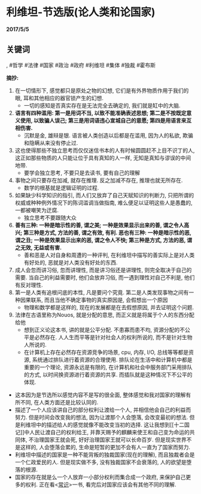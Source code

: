 # 利维坦-节选版(论人类和论国家)

**2017/5/5**

## 关键词
, #哲学 #法律 #国家 #政治 #政府 #利维坦 #集体 #独裁 #霍布斯

**摘抄:**
1. 在一切情形下, 感觉都只是原处之物的幻想, 它们是有外界物质作用于我们的眼, 耳和其他相应的器官锁产生的幻想.
    * 一切的感知是否真实存在是无法完全去确定的, 我们就是缸中的大脑.
2. **语言有四种滥用: 第一是用词不当, 以致不能准确表述思想; 第二是不按既定意义使用, 以致骗人误己; 第三是用词语违心宣城自己的意愿; 第四是用语言来互相伤害.**
    * 沉默是金, 雄辩是银. 语言被人类创造以后都是在滥用, 因为人的私欲, 欺骗和隐瞒从来没有停止过.
3. 这也使得那些不独立思考而仅仅迷信书本的人有时候圆圆赶不上目不识丁的人, 这正如那些物质的人只能让位于具有真知的人一样, 无知是真知与谬误的中间地带.
    * 要学会独立思考, 不要只是去读书, 要有自己的理解
4. 事物之间只要存在加减, 就存在推理. 反之加减不存在, 推理也就无所存在.
    * 数学的根基就是逻辑证明的过程.
5. 如果缺少科学知识的指引, 而人们又放弃了自己天赋知识的判断力, 只把所谓的权威或种种例外情况下的陈词滥调当做指南, 难么便足以证明这些人是愚蠢的, 一都被嘲笑为迂腐.
    * 独立思考不要跟随大众
6. **善有三种: 一种是暗示性的善, 谓之美; 一种是效果显示出来的善, 谓之令人高兴; 第三种是方式, 方法的善, 谓之有效, 有利. 恶也有三种: 一种是暗示性的恶, 谓之丑; 一种是效果显示出来的恶, 谓之令人不快; 第三种是方式, 方法的恶, 谓之无效, 无益或有害.**
    * 善和恶是人对自身和周遭的一种评判, 在利维坦中描写的善实际上是对人类有好处的, 恶就是对人类没有好处的东西.
7. 成人会忽而讲习俗, 忽而讲理性, 而是讲习俗还是讲理性, 则完全取决于自己的需要. 当自己的利益需要时, 他们会放弃习俗, 而一遇到理性对自己不利是, 他们有反对理性.
8. 第一是人类有追根问底的本性, 凡是要问个究竟. 第二是人类发现事物之间有一种因果联系, 而且当他不确定事物的真实原因是, 会假想出一个原因
    * 物理和数学都是这样的, 现在的发展都是在去假想原因, 并去证明这个问题.
9. 法律在古语里称为Nouos, 就是分配的意思, 而正义就是将属于个人的东西分配给他
    * 想到正义论这本书, 讲的就是公平分配. 不患寡而患不均, 资源分配的不公平是必然存在. 人人生而平等是针对社会人的权利所说的, 而不是针对生物人所说的.
    * 在计算机上存在必然存在资源竞争的场景, cpu, 内存, I/O, 总线等等都是资源, 系统通过排队进行着资源的合理使用. 排队论在生活中和计算机中都是重要的一个理论, 资源永远是有限的, 在计算机和社会中服务部门采用排队的方式, 以时间换资源进行着资源的共享. 而插队就是这种情况下不公平的体现.


* 这本因为是节选所以感觉内容不是写的很全面, 整体感觉和我对国家的理解有所不同, 在人类方面还是比较认同的.
* 描述了一个人应该讲自己的部分权利让渡给一个人, 并相信他会自己的利益而努力. 但是时间会改变我的想法, 因为让渡那个人会堕落, 会改变最初的想法. 但是利维坦中的描述给人的感觉就像不能改变当初的选择. 这让我想到[[十二国记]]中人民让渡自己的权利给王, 并靠天赐予的麒麟来使王和自己变为命运的共同体, 不治理国家王就会死, 好好治理国家王就可以长命百岁. 但是现实世界不是这样的, 人会堕落会累的, 生命是短暂的更加不会有人一直为了国家而努力.
* 利维坦中描述的国家是一种不能背叛的独裁国家(现在的理解), 而且独裁者会是一个仁政爱民的人. 但是现实做不多, 没有独裁国家不会衰落的, 人的欲望是堕落的根源.
* 国家的存在就是么一个人放弃一小部分权利而集合成一个政府, 来保护自己更多的权利. 正在看<[常识](./常识-影响世界的里程碑.md)>一书, 看完后对国家应该会有其他不同的理解.
